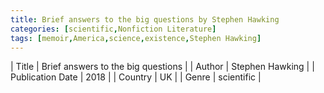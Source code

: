 ```yaml
---
title: Brief answers to the big questions by Stephen Hawking
categories: [scientific,Nonfiction Literature]
tags: [memoir,America,science,existence,Stephen Hawking]
---
```

        
| Title | Brief answers to the big questions  |
| Author |  Stephen Hawking  |
| Publication Date | 2018   |
| Country | UK |
| Genre | scientific  |
        